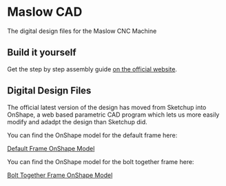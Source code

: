 # Maslow CAD

The digital design files for the Maslow CNC Machine

## Build it yourself
Get the step by step assembly guide [on the official website](https://www.maslowcnc.com/assemblyguide).

## Digital Design Files

The official latest version of the design has moved from Sketchup into OnShape, a web based
parametric CAD program which lets us more easily modify and adadpt the design than Sketchup
did. 

You can find the OnShape model for the default frame here:

[Default Frame OnShape Model](https://cad.onshape.com/documents/bb4070d4347a04156066aecd/w/cc700f50fb591efdcf3dff27/e/5fe97348d45b2bf22a29a1ce)


You can find the OnShape model for the bolt together frame here:

[Bolt Together Frame OnShape Model](https://cad.onshape.com/documents/541f931ef1cd300726f54cf3/w/2e46e46e415d8c274b77c05c/e/bbd5cb914ffed6d673f649a3)

